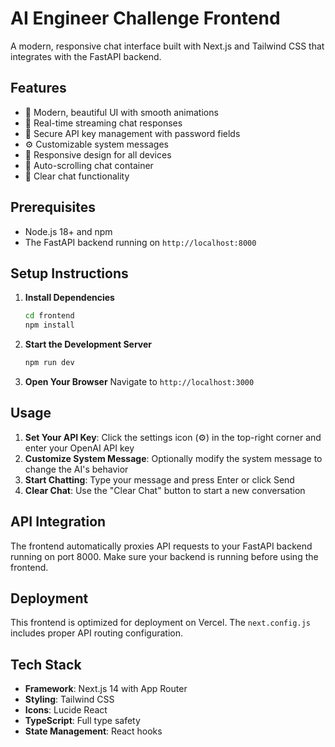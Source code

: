 # AI Engineer Challenge Frontend

A modern, responsive chat interface built with Next.js and Tailwind CSS that integrates with the FastAPI backend.

## Features

- 🎨 Modern, beautiful UI with smooth animations
- 💬 Real-time streaming chat responses
- 🔐 Secure API key management with password fields
- ⚙️ Customizable system messages
- 📱 Responsive design for all devices
- 🎯 Auto-scrolling chat container
- 🧹 Clear chat functionality

## Prerequisites

- Node.js 18+ and npm
- The FastAPI backend running on `http://localhost:8000`

## Setup Instructions

1. **Install Dependencies**
   ```bash
   cd frontend
   npm install
   ```

2. **Start the Development Server**
   ```bash
   npm run dev
   ```

3. **Open Your Browser**
   Navigate to `http://localhost:3000`

## Usage

1. **Set Your API Key**: Click the settings icon (⚙️) in the top-right corner and enter your OpenAI API key
2. **Customize System Message**: Optionally modify the system message to change the AI's behavior
3. **Start Chatting**: Type your message and press Enter or click Send
4. **Clear Chat**: Use the "Clear Chat" button to start a new conversation

## API Integration

The frontend automatically proxies API requests to your FastAPI backend running on port 8000. Make sure your backend is running before using the frontend.

## Deployment

This frontend is optimized for deployment on Vercel. The `next.config.js` includes proper API routing configuration.

## Tech Stack

- **Framework**: Next.js 14 with App Router
- **Styling**: Tailwind CSS
- **Icons**: Lucide React
- **TypeScript**: Full type safety
- **State Management**: React hooks